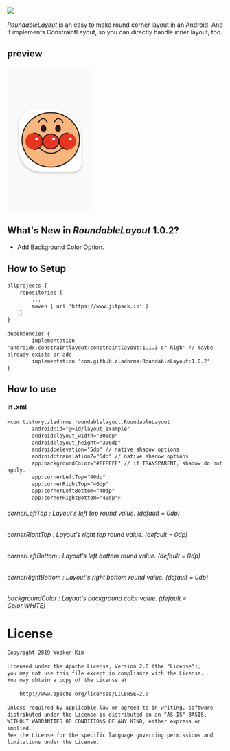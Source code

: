 [![](https://jitpack.io/v/zladnrms/RoundableLayout.svg)](https://jitpack.io/#zladnrms/RoundableLayout)

_RoundableLayout_ is an easy to make round corner layout in an Android.
And it implements ConstraintLayout, so you can directly handle inner layout, too.

## preview

<img src="./preview_image.jpg" width="200px" />

## What's New in _RoundableLayout_ 1.0.2?

- Add Background Color Option.

## How to Setup

	allprojects {
		repositories {
			...
			maven { url 'https://www.jitpack.io' }
		}
	}
    
	dependencies {
	        implementation 'androidx.constraintlayout:constraintlayout:1.1.3 or high' // maybe already exists or add
	        implementation 'com.github.zladnrms:RoundableLayout:1.0.2'
	}
    
## How to use

#### in .xml
    <com.tistory.zladnrms.roundablelayout.RoundableLayout
            android:id="@+id/layout_example"
            android:layout_width="300dp"
            android:layout_height="300dp"
            android:elevation="5dp" // native shadow options
            android:translationZ="5dp" // native shadow options
            app:backgroundColor="#FFFFFF" // if TRANSPARENT, shadow do not apply.
            app:cornerLeftTop="40dp"
            app:cornerRightTop="40dp"
            app:cornerLeftBottom="40dp"
            app:cornerRightBottom="40dp">
            
###### cornerLeftTop : Layout's left top round value. (default = 0dp)
###### cornerRightTop : Layout's right top round value. (default = 0dp)
###### cornerLeftBottom : Layout's left bottom round value. (default = 0dp)
###### cornerRightBottom : Layout's right bottom round value. (default = 0dp)
###### backgroundColor : Layout's background color value. (default = Color.WHITE)

# License

    Copyright 2019 Wookun Kim

    Licensed under the Apache License, Version 2.0 (the "License");
    you may not use this file except in compliance with the License.
    You may obtain a copy of the License at

        http://www.apache.org/licenses/LICENSE-2.0

    Unless required by applicable law or agreed to in writing, software
    distributed under the License is distributed on an "AS IS" BASIS,
    WITHOUT WARRANTIES OR CONDITIONS OF ANY KIND, either express or implied.
    See the License for the specific language governing permissions and
    limitations under the License.
